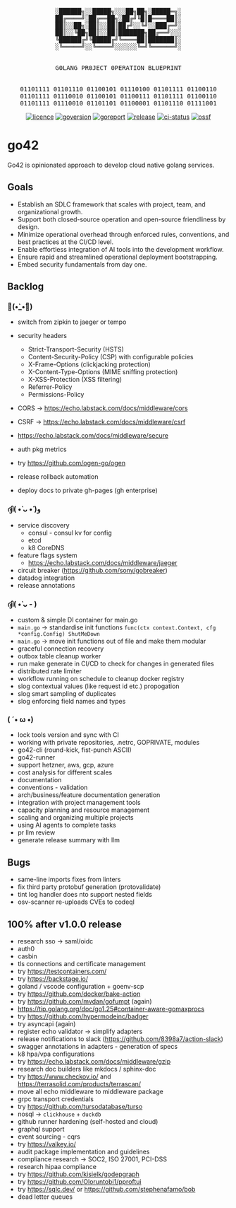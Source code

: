 <!-- markdownlint-disable MD013 MD033 MD041 -->
<div align="center"><pre>
░██████╗░░█████╗░░░██╗██╗░█████═╗░
██╔════╝░██╔══██╗░██╔╝╚█║█════██║░
██║░░██╗░██║░░██║██╔╝░░╚╝░░███╔═╝░
██║░░╚██╗██║░░██║███████╗██╔══╝░░░
╚██████╔╝╚█████╔╝╚════██║███████║░
░╚═════╝░░╚════╝░░░░░░╚═╝╚══════╝░
<br>
G0LANG PR0JECT 0PERATION BLUEPRINT
<br>
01101111 01101110 01100101 01110100 01101111 01100110
01101111 01110010 01100101 01100111 01101111 01100110
01101111 01110010 01101101 01100001 01101110 01111001
</pre></div>
<p align="center">
<a href="https://opensource.org/licenses/MIT"><img src="https://img.shields.io/badge/License-MIT-yellow.svg" alt="licence"></a>
<a href="https://golang.org/"><img src="https://img.shields.io/badge/Go-1.24.4-00ADD8?style=flat&logo=go" alt="goversion"></a>
<a href="https://goreportcard.com/report/github.com/hasansino/go42"><img src="https://goreportcard.com/badge/github.com/hasansino/go42" alt="goreport"></a>
<a href="https://github.com/hasansino/go42/releases"><img src="https://img.shields.io/github/v/release/hasansino/go42" alt="release"></a>
<a href="https://github.com/hasansino/go42/actions/workflows/100-unified-workflow.yaml"><img src="https://github.com/hasansino/go42/actions/workflows/100-unified-workflow.yaml/badge.svg" alt="ci-status"></a>
<a href="https://scorecard.dev/viewer/?uri=github.com/hasansino/go42"><img src="https://img.shields.io/ossf-scorecard/github.com/hasansino/go42?label=openssf+scorecard&style=flat" alt="ossf"></a>
</p>
<!-- markdownlint-enable MD013 MD033 MD041 -->

# go42

Go42 is opinionated approach to develop cloud native golang services.

## Goals

- Establish an SDLC framework that scales with project, team, and organizational growth.
- Support both closed-source operation and open-source friendliness by design.
- Minimize operational overhead through enforced rules, conventions, and best practices at the CI/CD level.
- Enable effortless integration of AI tools into the development workflow.
- Ensure rapid and streamlined operational deployment bootstrapping.
- Embed security fundamentals from day one.

## Backlog

### 💪(•̀_•́💪)

- switch from zipkin to jaeger or tempo

- security headers
  - Strict-Transport-Security (HSTS)
  - Content-Security-Policy (CSP) with configurable policies
  - X-Frame-Options (clickjacking protection)
  - X-Content-Type-Options (MIME sniffing protection)
  - X-XSS-Protection (XSS filtering)
  - Referrer-Policy
  - Permissions-Policy
- CORS -> https://echo.labstack.com/docs/middleware/cors
- CSRF -> https://echo.labstack.com/docs/middleware/csrf
- https://echo.labstack.com/docs/middleware/secure
- auth pkg metrics
- try https://github.com/ogen-go/ogen
- release rollback automation
- deploy docs to private gh-pages (gh enterprise)

### ദ്ദി( •̀ ᴗ •́ )و

- service discovery
  - consul - consul kv for config
  - etcd
  - k8 CoreDNS
- feature flags system
  - https://echo.labstack.com/docs/middleware/jaeger
- circuit breaker (https://github.com/sony/gobreaker)
- datadog integration
- release annotations

### ദ്ദി( •̀ ᴗ - )

- custom & simple DI container for main.go
- `main.go` -> standardise init functions `func(ctx context.Context, cfg *config.Config) ShutMeDown`
- `main.go` -> move init functions out of file and make them modular
- graceful connection recovery
- outbox table cleanup worker
- run make generate in CI/CD to check for changes in generated files
- distributed rate limiter
- workflow running on schedule to cleanup docker registry
- slog contextual values (like request id etc.) propogation
- slog smart sampling of duplicates
- slog enforcing field names and types

### ( ´• ω •)

- lock tools version and sync with CI
- working with private repositories, .netrc, GOPRIVATE, modules
- go42-cli (round-kick, fist-punch ASCII)
- go42-runner
- support hetzner, aws, gcp, azure
- cost analysis for different scales
- documentation
- conventions - validation
- arch/business/feature documentation generation
- integration with project management tools
- capacity planning and resource management
- scaling and organizing multiple projects
- using AI agents to complete tasks
- pr llm review
- generate release summary with llm

## Bugs

- same-line imports fixes from linters
- fix third party protobuf generation (protovalidate)
- tint log handler does nto support nested fields
- osv-scanner re-uploads CVEs to codeql

## 100% after v1.0.0 release

- research sso -> saml/oidc
- auth0
- casbin
- tls connections and certificate management
- try https://testcontainers.com/
- try https://backstage.io/
- goland / vscode configuration + goenv-scp
- try https://github.com/docker/bake-action
- try https://github.com/mvdan/gofumpt (again)
- https://tip.golang.org/doc/go1.25#container-aware-gomaxprocs
- try https://github.com/hypermodeinc/badger
- try asyncapi (again)
- register echo validator -> simplify adapters
- release notifications to slack (https://github.com/8398a7/action-slack)
- swagger annotations in adapters - generation of specs
- k8 hpa/vpa configurations
- try https://echo.labstack.com/docs/middleware/gzip
- research doc builders like mkdocs / sphinx-doc
- try https://www.checkov.io/ and https://terrasolid.com/products/terrascan/
- move all echo middleware to middleware package
- grpc transport credentials
- try https://github.com/tursodatabase/turso
- nosql -> `clickhouse` + `duckdb`
- github runner hardening (self-hosted and cloud)
- graphql support
- event sourcing - cqrs
- try https://valkey.io/
- audit package implementation and guidelines
- compliance research -> SOC2, ISO 27001, PCI-DSS
- research hipaa compliance
- try https://github.com/kisielk/godepgraph
- try https://github.com/Oloruntobi1/pproftui
- try https://sqlc.dev/ or https://github.com/stephenafamo/bob
- dead letter queues
